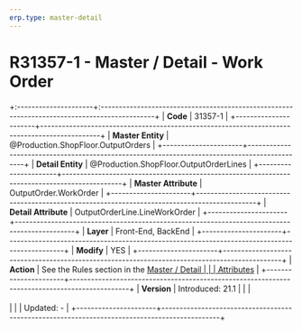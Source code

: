 ```yaml
---
erp.type: master-detail
---
```


# R31357-1 - Master / Detail - Work Order
+:---------------------+:---------------------------------------------------------------------------------------------+
| **Code**             | 31357-1                                                                                      |
+----------------------+----------------------------------------------------------------------------------------------+
| **Master Entity**    | @Production.ShopFloor.OutputOrders                                                           |
+----------------------+----------------------------------------------------------------------------------------------+
| **Detail Entity**    | @Production.ShopFloor.OutputOrderLines                                                       |
+----------------------+----------------------------------------------------------------------------------------------+
| **Master Attribute** | OutputOrder.WorkOrder                                                                        |
+----------------------+----------------------------------------------------------------------------------------------+
| **Detail Attribute** | OutputOrderLine.LineWorkOrder                                                                |
+----------------------+----------------------------------------------------------------------------------------------+
| **Layer**            | Front-End, BackEnd                                                                           |
+----------------------+----------------------------------------------------------------------------------------------+
| **Modify**           | YES                                                                                          |
+----------------------+----------------------------------------------------------------------------------------------+
| **Action**           | See the Rules section in the [Master / Detail                                                |
|                      | Attributes](xref:master-detail)                                                              |
+----------------------+----------------------------------------------------------------------------------------------+
| **Version**          | Introduced: 21.1                                                                             |
|                      | <br/><br/>                                                                                   |
|                      | Updated: -                                                                                   |
+----------------------+----------------------------------------------------------------------------------------------+
